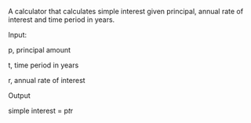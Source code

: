 A calculator that calculates simple interest given principal, annual rate of interest and time period in years.



Input:


   p, principal amount
   
   
   t, time period in years
   
   
   r, annual rate of interest
   
   
Output


   simple interest = p*t*r
   
   
